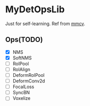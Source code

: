# MyDetOpsLib
Just for self-learning.
Ref from [mmcv](https://github.com/open-mmlab/mmcv).

## Ops(TODO)

- [x] NMS
- [x] SoftNMS
- [ ] RoIPool
- [ ] RoIAlign
- [ ] DeformRoIPool
- [ ] DeformConv2d
- [ ] FocalLoss
- [ ] SyncBN
- [ ] Voxelize
